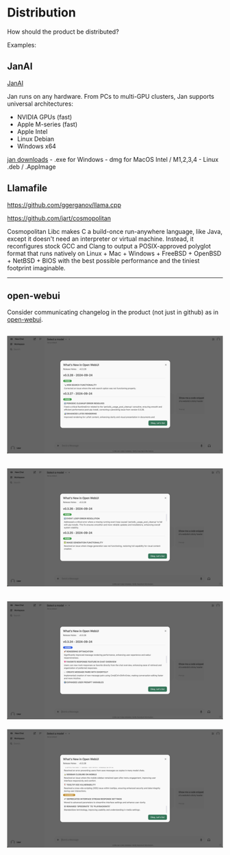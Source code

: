 # Distribution

How should the product be distributed?

Examples:

## JanAI

[JanAI](https://github.com/janhq/jan?tab=readme-ov-file#download)

Jan runs on any hardware. From PCs to multi-GPU clusters, Jan supports universal architectures:

- NVIDIA GPUs (fast)
- Apple M-series (fast)
- Apple Intel
- Linux Debian
- Windows x64

[jan downloads](https://github.com/janhq/jan?tab=readme-ov-file#download)
    - .exe for Windows
    - dmg for MacOS Intel / M1,2,3,4
    - Linux .deb / .AppImage

## Llamafile

https://github.com/ggerganov/llama.cpp

https://github.com/jart/cosmopolitan

Cosmopolitan Libc makes C a build-once run-anywhere language, like Java, except it doesn't need an interpreter or virtual machine. Instead, it reconfigures stock GCC and Clang to output a POSIX-approved polyglot format that runs natively on Linux + Mac + Windows + FreeBSD + OpenBSD + NetBSD + BIOS with the best possible performance and the tiniest footprint imaginable.

---

## open-webui

Consider communicating changelog in the product (not just in github) as in [open-webui](https://github.com/open-webui/open-webui/releases).

![](./img/open-webui-release-notes-1.png)
---
![](./img/open-webui-release-notes-2.png)
---
![](./img/open-webui-release-notes-3.png)
---
![](./img/open-webui-release-notes-4.png)